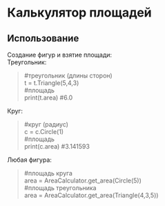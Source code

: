 # Калькулятор площадей #
## Использование ##
Создание фигур и взятие площади: <br />
Треугольник: 
>    #треугольник (длины сторон) <br />
>    t = t.Triangle(5,4,3)  <br />
>    #площадь  <br />
>    print(t.area) #6.0  <br />
    
Круг:
>    #круг (радиус) <br />
>    c = c.Circle(1) <br />
>    #площадь <br />
>    print(c.area) #3.141593 <br />

Любая фигура:
>    #площадь круга <br />
>    area = AreaCalculator.get_area(Circle(5)) <br />
>    #площадь треугольника <br />
>    area = AreaCalculator.get_area(Triangle(4,3,5)) <br />
